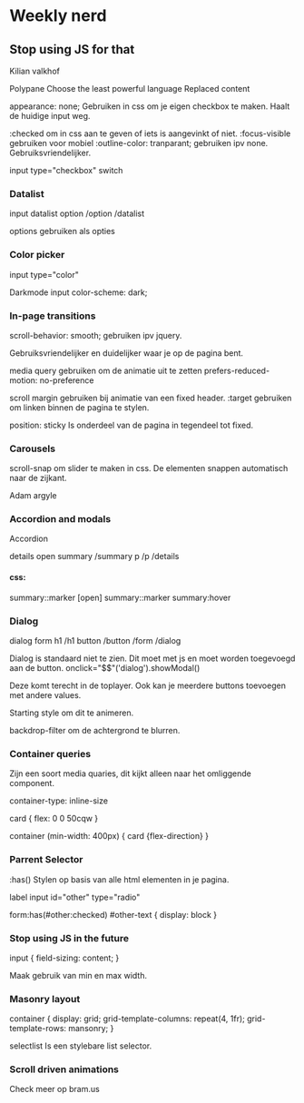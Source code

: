 # Weekly nerd

## Stop using JS for that

Kilian valkhof

Polypane
Choose the least powerful language
Replaced content

appearance: none; 
Gebruiken in css om je eigen checkbox te maken. Haalt de huidige input weg.

:checked om in css aan te geven of iets is aangevinkt of niet.
:focus-visible gebruiken voor mobiel
:outline-color: tranparant; gebruiken ipv none. Gebruiksvriendelijker.

input type="checkbox" switch 

### Datalist

input
    datalist
        option /option
    /datalist

options gebruiken als opties

### Color picker

input type="color"

Darkmode
input
    color-scheme: dark;

### In-page transitions

scroll-behavior: smooth; gebruiken ipv jquery.

Gebruiksvriendelijker en duidelijker waar je op de pagina bent.

media query gebruiken om de animatie uit te zetten
prefers-reduced-motion: no-preference

scroll margin gebruiken bij animatie van een fixed header.
:target gebruiken om linken binnen de pagina te stylen.

position: sticky
Is onderdeel van de pagina in tegendeel tot fixed.

### Carousels

scroll-snap om slider te maken in css. De elementen snappen automatisch naar de zijkant.

Adam argyle

### Accordion and modals

Accordion

details open
    summary /summary
    p /p
/details

#### css:
summary::marker
[open] summary::marker
summary:hover

### Dialog

dialog
    form
        h1 /h1
        button /button
    /form
/dialog

Dialog is standaard niet te zien. Dit moet met js en moet worden toegevoegd aan de button.
onclick="$$"('dialog').showModal()

Deze komt terecht in de toplayer.
Ook kan je meerdere buttons toevoegen met andere values.

Starting style om dit te animeren.

backdrop-filter om de achtergrond te blurren.

### Container queries

Zijn een soort media quaries, dit kijkt alleen naar het omliggende component.

container-type: inline-size

card {
    flex: 0 0 50cqw
}

container (min-width: 400px) {
    card {flex-direction}
}

### Parrent Selector

:has()
Stylen op basis van alle html elementen in je pagina.

label
    input id="other" type="radio"

form:has(#other:checked) #other-text {
    display: block
}

### Stop using JS in the future

input {
    field-sizing: content;
}

Maak gebruik van min en max width.

### Masonry layout

container {
    display: grid;
    grid-template-columns: repeat(4, 1fr);
    grid-template-rows: mansonry;
}

selectlist
Is een stylebare list selector.

### Scroll driven animations

Check meer op bram.us
